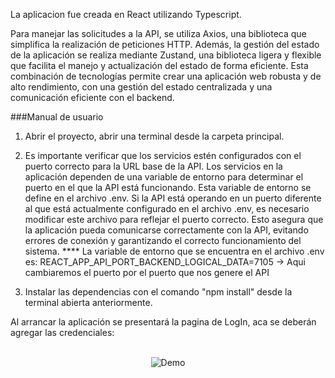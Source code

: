 La aplicacion fue creada en React utilizando Typescript. 

Para manejar las solicitudes a la API, se utiliza Axios, una biblioteca que simplifica la realización de peticiones HTTP. Además, la gestión del estado de la aplicación se realiza mediante Zustand, una biblioteca ligera y flexible que facilita el manejo y actualización del estado de forma eficiente. Esta combinación de tecnologías permite crear una aplicación web robusta y de alto rendimiento, con una gestión del estado centralizada y una comunicación eficiente con el backend.

###Manual de usuario

1. Abrir el proyecto, abrir una terminal desde la carpeta principal. 

2. Es importante verificar que los servicios estén configurados con el puerto correcto para la URL base de la API. Los servicios en la aplicación dependen de una variable de entorno para determinar el puerto en el que la API está funcionando. Esta variable de entorno se define en el archivo .env. Si la API está operando en un puerto diferente al que está actualmente configurado en el archivo .env, es necesario modificar este archivo para reflejar el puerto correcto. Esto asegura que la aplicación pueda comunicarse correctamente con la API, evitando errores de conexión y garantizando el correcto funcionamiento del sistema.
            **** La variable de entorno que se encuentra en el archivo .env es: REACT_APP_API_PORT_BACKEND_LOGICAL_DATA=7105
            -> Aqui cambiaremos el puerto por el puerto que nos genere el API

3. Instalar las dependencias con el comando "npm install" desde la terminal abierta anteriormente.


Al arrancar la aplicación se presentará la pagina de LogIn, aca se deberán agregar las credenciales:

<br/>
<div align="center">
  <img alt="Demo" src="public/assets/ventas.png" />
</div>
<br/>
<br/>
